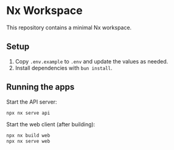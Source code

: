 # Nx Workspace

This repository contains a minimal Nx workspace.

## Setup

1. Copy `.env.example` to `.env` and update the values as needed.
2. Install dependencies with `bun install`.

## Running the apps

Start the API server:

```bash
npx nx serve api
```

Start the web client (after building):

```bash
npx nx build web
npx nx serve web
```

